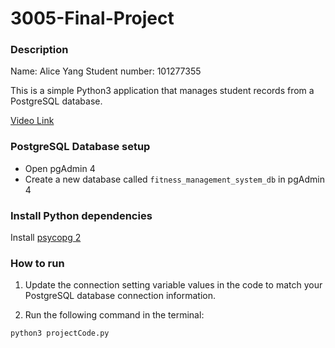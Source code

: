 # 3005-Final-Project

### Description

Name: Alice Yang
Student number: 101277355

This is a simple Python3 application that manages student records from a PostgreSQL database.

[Video Link](https://youtu.be/EO-nJoHwOF8)

### PostgreSQL Database setup

- Open pgAdmin 4
- Create a new database called `fitness_management_system_db` in pgAdmin 4

### Install Python dependencies

Install [psycopg 2](https://pypi.org/project/psycopg/)


### How to run

1. Update the connection setting variable values in the code to match your PostgreSQL database connection information.

2. Run the following command in the terminal:

```bash
python3 projectCode.py
```